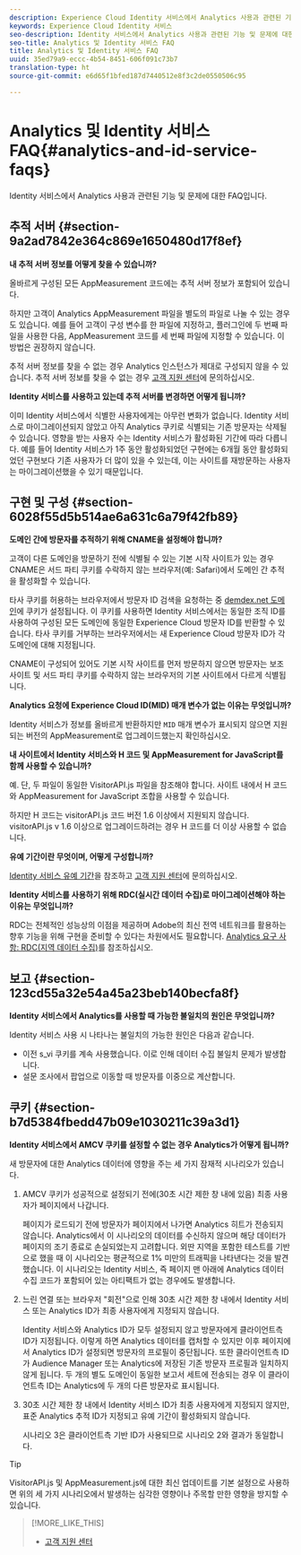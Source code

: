 ```yaml
---
description: Experience Cloud Identity 서비스에서 Analytics 사용과 관련된 기능 및 문제에 대한 FAQ입니다.
keywords: Experience Cloud Identity 서비스
seo-description: Identity 서비스에서 Analytics 사용과 관련된 기능 및 문제에 대한 FAQ입니다.
seo-title: Analytics 및 Identity 서비스 FAQ
title: Analytics 및 Identity 서비스 FAQ
uuid: 35ed79a9-eccc-4b54-8451-606f091c73b7
translation-type: ht
source-git-commit: e6d65f1bfed187d7440512e8f3c2de0550506c95

---
```



# Analytics 및 Identity 서비스 FAQ{#analytics-and-id-service-faqs}

Identity 서비스에서 Analytics 사용과 관련된 기능 및 문제에 대한 FAQ입니다.

## 추적 서버 {#section-9a2ad7842e364c869e1650480d17f8ef}

**내 추적 서버 정보를 어떻게 찾을 수 있습니까?**

올바르게 구성된 모든 AppMeasurement 코드에는 추적 서버 정보가 포함되어 있습니다.

하지만 고객이 Analytics AppMeasurement 파일을 별도의 파일로 나눌 수 있는 경우도 있습니다. 예를 들어 고객이 구성 변수를 한 파일에 지정하고, 플러그인에 두 번째 파일을 사용한 다음, AppMeasurement 코드를 세 번째 파일에 지정할 수 있습니다. 이 방법은 권장하지 않습니다.

추적 서버 정보를 찾을 수 없는 경우 Analytics 인스턴스가 제대로 구성되지 않을 수 있습니다. 추적 서버 정보를 찾을 수 없는 경우 [고객 지원 센터](https://helpx.adobe.com/kr/marketing-cloud/contact-support.html)에 문의하십시오.

**Identity 서비스를 사용하고 있는데 추적 서버를 변경하면 어떻게 됩니까?**

이미 Identity 서비스에서 식별한 사용자에게는 아무런 변화가 없습니다. Identity 서비스로 마이그레이션되지 않았고 아직 Analytics 쿠키로 식별되는 기존 방문자는 삭제될 수 있습니다. 영향을 받는 사용자 수는 Identity 서비스가 활성화된 기간에 따라 다릅니다. 예를 들어 Identity 서비스가 1주 동안 활성화되었던 구현에는 6개월 동안 활성화되었던 구현보다 기존 사용자가 더 많이 있을 수 있는데, 이는 사이트를 재방문하는 사용자는 마이그레이션했을 수 있기 때문입니다.

## 구현 및 구성 {#section-6028f55d5b514ae6a631c6a79f42fb89}

**도메인 간에 방문자를 추적하기 위해 CNAME을 설정해야 합니까?**

고객이 다른 도메인을 방문하기 전에 식별될 수 있는 기본 시작 사이트가 있는 경우 CNAME은 서드 파티 쿠키를 수락하지 않는 브라우저(예: Safari)에서 도메인 간 추적을 활성화할 수 있습니다.

타사 쿠키를 허용하는 브라우저에서 방문자 ID 검색을 요청하는 중 [demdex.net 도메인](https://marketing.adobe.com/resources/help/en_US/aam/demdex-calls.html)에 쿠키가 설정됩니다. 이 쿠키를 사용하면 Identity 서비스에서는 동일한 조직 ID를 사용하여 구성된 모든 도메인에 동일한 Experience Cloud 방문자 ID를 반환할 수 있습니다. 타사 쿠키를 거부하는 브라우저에서는 새 Experience Cloud 방문자 ID가 각 도메인에 대해 지정됩니다.

CNAME이 구성되어 있어도 기본 시작 사이트를 먼저 방문하지 않으면 방문자는 보조 사이트 및 서드 파티 쿠키를 수락하지 않는 브라우저의 기본 사이트에서 다르게 식별됩니다.

**Analytics 요청에 Experience Cloud ID(MID) 매개 변수가 없는 이유는 무엇입니까?**

Identity 서비스가 정보를 올바르게 반환하지만 `MID` 매개 변수가 표시되지 않으면 지원되는 버전의 AppMeasurement로 업그레이드했는지 확인하십시오.

**내 사이트에서 Identity 서비스와 H 코드 및 AppMeasurement for JavaScript를 함께 사용할 수 있습니까?**

예. 단, 두 파일이 동일한 VisitorAPI.js 파일을 참조해야 합니다. 사이트 내에서 H 코드와 AppMeasurement for JavaScript 조합을 사용할 수 있습니다.

하지만 H 코드는 visitorAPI.js 코드 버전 1.6 이상에서 지원되지 않습니다. visitorAPI.js v 1.6 이상으로 업그레이드하려는 경우 H 코드를 더 이상 사용할 수 없습니다.

**유예 기간이란 무엇이며, 어떻게 구성합니까?**

[Identity 서비스 유예 기간](../reference/analytics-reference/grace-period.md)을 참조하고 [고객 지원 센터](https://helpx.adobe.com/kr/marketing-cloud/contact-support.html)에 문의하십시오.

**Identity 서비스를 사용하기 위해 RDC(실시간 데이터 수집)로 마이그레이션해야 하는 이유는 무엇입니까?**

RDC는 전체적인 성능상의 이점을 제공하며 Adobe의 최신 전역 네트워크를 활용하는 향후 기능을 위해 구현을 준비할 수 있다는 차원에서도 필요합니다. [Analytics 요구 사항: RDC(지역 데이터 수집)](../reference/requirements.md#section-7d04bb013bc84a25bae3b148bc0ca25f)를 참조하십시오.

## 보고 {#section-123cd55a32e54a45a23beb140becfa8f}

**Identity 서비스에서 Analytics를 사용할 때 가능한 불일치의 원인은 무엇입니까?**

Identity 서비스 사용 시 나타나는 불일치의 가능한 원인은 다음과 같습니다.

* 이전 s_vi 쿠키를 계속 사용했습니다. 이로 인해 데이터 수집 불일치 문제가 발생합니다.
* 설문 조사에서 팝업으로 이동할 때 방문자를 이중으로 계산합니다.

## 쿠키 {#section-b7d5384fbedd47b09e1030211c39a3d1}

**Identity 서비스에서 AMCV 쿠키를 설정할 수 없는 경우 Analytics가 어떻게 됩니까?**

새 방문자에 대한 Analytics 데이터에 영향을 주는 세 가지 잠재적 시나리오가 있습니다.

1. AMCV 쿠키가 성공적으로 설정되기 전에(30초 시간 제한 창 내에 있음) 최종 사용자가 페이지에서 나갑니다.

   페이지가 로드되기 전에 방문자가 페이지에서 나가면 Analytics 히트가 전송되지 않습니다. Analytics에서 이 시나리오의 데이터를 수신하지 않으며 해당 데이터가 페이지의 조기 종료로 손실되었는지 고려합니다. 외딴 지역을 포함한 테스트를 기반으로 했을 때 이 시나리오는 평균적으로 1% 미만의 트래픽을 나타낸다는 것을 발견했습니다. 이 시나리오는 Identity 서비스, 즉 페이지 맨 아래에 Analytics 데이터 수집 코드가 포함되어 있는 아티팩트가 없는 경우에도 발생합니다.

1. 느린 연결 또는 브라우저 "회전"으로 인해 30초 시간 제한 창 내에서 Identity 서비스 또는 Analytics ID가 최종 사용자에게 지정되지 않습니다.

   Identity 서비스와 Analytics ID가 모두 설정되지 않고 방문자에게 클라이언트측 ID가 지정됩니다. 이렇게 하면 Analytics 데이터를 캡처할 수 있지만 이후 페이지에서 Analytics ID가 설정되면 방문자의 프로필이 중단됩니다. 또한 클라이언트측 ID가 Audience Manager 또는 Analytics에 저장된 기존 방문자 프로필과 일치하지 않게 됩니다. 두 개의 별도 도메인이 동일한 보고서 세트에 전송되는 경우 이 클라이언트측 ID는 Analytics에 두 개의 다른 방문자로 표시됩니다.

1. 30초 시간 제한 창 내에서 Identity 서비스 ID가 최종 사용자에게 지정되지 않지만, 표준 Analytics 추적 ID가 지정되고 유예 기간이 활성화되지 않습니다.

   시나리오 3은 클라이언트측 기반 ID가 사용되므로 시나리오 2와 결과가 동일합니다.

>[!TIP]
>
>VisitorAPI.js 및 AppMeasurement.js에 대한 최신 업데이트를 기본 설정으로 사용하면 위의 세 가지 시나리오에서 발생하는 심각한 영향이나 주목할 만한 영향을 방지할 수 있습니다.

>[!MORE_LIKE_THIS]
>
>* [고객 지원 센터](https://helpx.adobe.com/kr/marketing-cloud/contact-support.html)

